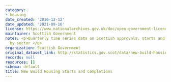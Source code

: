 ```yaml
---
category:
- housing
date_created: '2016-12-12'
date_updated: '2021-09-16'
license: https://www.nationalarchives.gov.uk/doc/open-government-licence/version/3/
maintainer: Scottish Government
notes: <p>Quarterly time series data on Scottish approvals, starts and completions
  by sector </p>
organization: Scottish Government
original_dataset_link: http://statistics.gov.scot/data/new-build-housing-starts-and-completions
records: null
resources: []
schema: default
title: New Build Housing Starts and Completions
---
```

